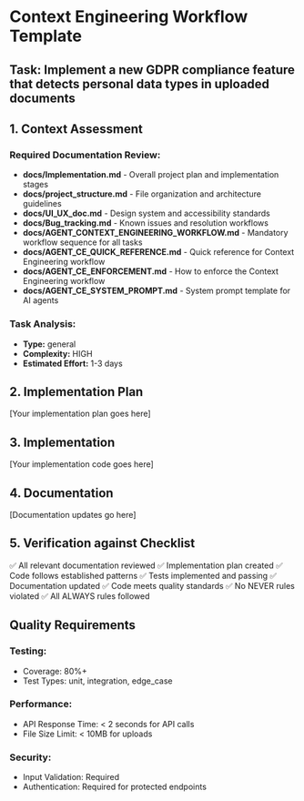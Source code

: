 
# Context Engineering Workflow Template

## Task: Implement a new GDPR compliance feature that detects personal data types in uploaded documents

## 1. Context Assessment

### Required Documentation Review:
- **docs/Implementation.md** - Overall project plan and implementation stages
- **docs/project_structure.md** - File organization and architecture guidelines
- **docs/UI_UX_doc.md** - Design system and accessibility standards
- **docs/Bug_tracking.md** - Known issues and resolution workflows
- **docs/AGENT_CONTEXT_ENGINEERING_WORKFLOW.md** - Mandatory workflow sequence for all tasks
- **docs/AGENT_CE_QUICK_REFERENCE.md** - Quick reference for Context Engineering workflow
- **docs/AGENT_CE_ENFORCEMENT.md** - How to enforce the Context Engineering workflow
- **docs/AGENT_CE_SYSTEM_PROMPT.md** - System prompt template for AI agents


### Task Analysis:
- **Type:** general
- **Complexity:** HIGH
- **Estimated Effort:** 1-3 days

## 2. Implementation Plan

[Your implementation plan goes here]

## 3. Implementation

[Your implementation code goes here]

## 4. Documentation

[Documentation updates go here]

## 5. Verification against Checklist

✅ All relevant documentation reviewed
✅ Implementation plan created
✅ Code follows established patterns
✅ Tests implemented and passing
✅ Documentation updated
✅ Code meets quality standards
✅ No NEVER rules violated
✅ All ALWAYS rules followed

## Quality Requirements

### Testing:
- Coverage: 80%+
- Test Types: unit, integration, edge_case

### Performance:
- API Response Time: < 2 seconds for API calls
- File Size Limit: < 10MB for uploads

### Security:
- Input Validation: Required
- Authentication: Required for protected endpoints
